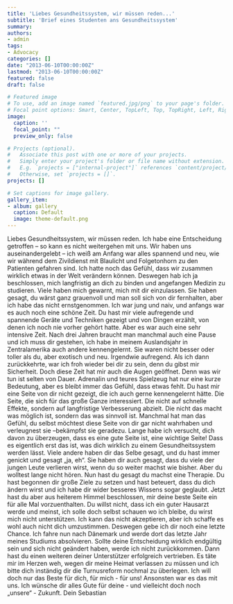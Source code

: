 ```yaml
---
title: 'Liebes Gesundheitssystem, wir müssen reden...'
subtitle: 'Brief eines Studenten ans Gesundheitssystem'
summary:
authors:
- admin
tags:
- Advocacy
categories: []
date: "2013-06-10T00:00:00Z"
lastmod: "2013-06-10T00:00:00Z"
featured: false
draft: false

# Featured image
# To use, add an image named `featured.jpg/png` to your page's folder.
# Focal point options: Smart, Center, TopLeft, Top, TopRight, Left, Right, BottomLeft, Bottom, BottomRight
image:
  caption: ''
  focal_point: ""
  preview_only: false

# Projects (optional).
#   Associate this post with one or more of your projects.
#   Simply enter your project's folder or file name without extension.
#   E.g. `projects = ["internal-project"]` references `content/project/deep-learning/index.md`.
#   Otherwise, set `projects = []`.
projects: []

# Set captions for image gallery.
gallery_item:
- album: gallery
  caption: Default
  image: theme-default.png
---
```

Liebes Gesundheitssystem,
wir müssen reden.
Ich habe eine Entscheidung getroffen – so kann es nicht weitergehen mit uns.
Wir haben uns auseinandergelebt – ich weiß am Anfang war alles spannend und neu, wie wir während dem Zivildienst mit Blaulicht und Folgetonhorn zu den Patienten gefahren sind. Ich hatte noch das Gefühl, dass wir zusammen wirklich etwas in der Welt verändern können. Deswegen hab ich ja beschlossen, mich langfristig an dich zu binden und angefangen Medizin zu studieren. Viele haben mich gewarnt, mich mit dir einzulassen. Sie haben gesagt, du wärst ganz grauenvoll und man soll sich von dir fernhalten, aber ich habe das nicht ernstgenommen. Ich war jung und naiv, und anfangs war es auch noch eine schöne Zeit. Du hast mir viele aufregende und spannende Geräte und Techniken gezeigt und von Dingen erzählt, von denen ich noch nie vorher gehört hatte.
Aber es war auch eine sehr intensive Zeit. Nach drei Jahren braucht man manchmal auch eine Pause und ich muss dir gestehen, ich habe in meinem Auslandsjahr in Zentralamerika auch andere kennengelernt. Sie waren nicht besser oder toller als du, aber exotisch und neu. Irgendwie aufregend. Als ich dann zurückkehrte, war ich froh wieder bei dir zu sein, denn du gibst mir Sicherheit. Doch diese Zeit hat mir auch die Augen geöffnet.
Denn was wir tun ist selten von Dauer. Adrenalin und teures Spielzeug hat nur eine kurze Bedeutung, aber es bleibt immer das Gefühl, dass etwas fehlt. Du hast mir eine Seite von dir nicht gezeigt, die ich auch gerne kennengelernt hätte. Die Seite, die sich für das große Ganze interessiert. Die nicht auf schnelle Effekte, sondern auf langfristige Verbesserung abzielt. Die nicht das macht was möglich ist, sondern das was sinnvoll ist. Manchmal hat man das Gefühl, du selbst möchtest diese Seite von dir gar nicht wahrhaben und verleugnest sie –bekämpfst sie geradezu. Lange habe ich versucht, dich davon zu überzeugen, dass es eine gute Seite ist, eine wichtige Seite! Dass es eigentlich erst das ist, was dich wirklich zu einem Gesundheitssystem werden lässt. Viele andere haben dir das Selbe gesagt, und du hast immer genickt und gesagt „ja, eh“. Sie haben dir auch gesagt, dass du viele der jungen Leute verlieren wirst, wenn du so weiter machst wie bisher. Aber du wolltest lange nicht hören. Nun hast du gesagt du machst eine Therapie. Du hast begonnen dir große Ziele zu setzen und hast beteuert, dass du dich ändern wirst und ich habe dir wider besseres Wissens sogar geglaubt.
Jetzt hast du aber aus heiterem Himmel beschlossen, mir deine beste Seite ein für alle Mal vorzuenthalten. Du willst nicht, dass ich ein guter Hausarzt werde und meinst, ich solle doch selbst schauen wo ich bleibe, du wirst mich nicht unterstützen. Ich kann das nicht akzeptieren, aber ich schaffe es wohl auch nicht dich umzustimmen.
Deswegen gebe ich dir noch eine letzte Chance. Ich fahre nun nach Dänemark und werde dort das letzte Jahr meines Studiums absolvieren. Sollte deine Entscheidung wirklich endgültig sein und sich nicht geändert haben, werde ich nicht zurückkommen. Dann hast du einen weiteren deiner Unterstützer erfolgreich vertrieben.
Es täte mir im Herzen weh, wegen dir meine Heimat verlassen zu müssen und ich bitte dich inständig dir die Turnusreform nochmal zu überlegen. Ich will doch nur das Beste für dich, für mich - für uns! Ansonsten war es das mit uns.
Ich wünsche dir alles Gute für deine - und vielleicht doch noch „unsere“ - Zukunft.
Dein Sebastian
